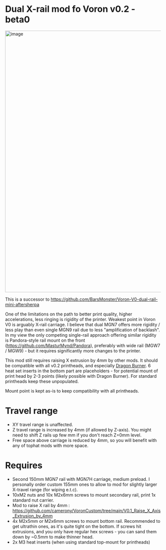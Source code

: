 # Dual X-rail mod fo Voron v0.2 - beta0
<img width="1328" height="848" alt="image" src="https://github.com/user-attachments/assets/ae01ae8a-5e38-4bd2-af1d-d7aafe375e90" />


This is a successor to https://github.com/BarsMonster/Voron-V0-dual-rail-mini-aftersherpa

One of the limitations on the path to better print quality, higher accelerations, less ringing is rigidity of the printer. Weakest point in Voron V0 is arguably X-rail carriage. I believe that dual MGN7 offers more rigidity / less play than even single MGN9 rail due to less "amplification of backlash". In my view the only competing single-rail approach offering similar rigidity is Pandora-style rail mount on the front (https://github.com/MasturMynd/Pandora), preferably with wide rail (MGW7 / MGW9) - but it requires significantly more changes to the printer.

This mod still requires raising X extrusion by 4mm by other mods.
It should be compatible with all v0.2 printheads, and especially [Dragon Burner](https://github.com/chirpy2605/voron/tree/main/V0/Dragon_Burner). 
6 heat set inserts in the bottom part are placeholders - for potential mount of print head by 2-3 points (likely possible with Dragon Burner). For standard printheads keep these unpopulated. 

Mount point is kept as-is to keep compatibility with all printheads. 

# Travel range

* XY travel range is unaffected.
* Z travel range is increased by 4mm (if allowed by Z-axis). You might need to shift Z rails up few mm if you don't reach Z=0mm level.
* Free space above carriage is reduced by 4mm, so you will benefit with any of tophat mods with more space.

# Requires

* Second 150mm MGN7 rail with MGN7H carriage, medium preload. I personally order custom 155mm ones to allow to mod for slightly larger X-travel range (for wiping e.t.c).
* 10xM2 nuts and 10x M2x6mm screws to mount secondary rail, print 1x standard nut carrier.
* Mod to raise X rail by 4mm : https://github.com/camerony/VoronCustom/tree/main/V0.1_Raise_X_Axis_Extrusion_by_4mm
* 4x M2x5mm or M2x6mm screws to mount bottom rail. Recommended to get ultrathin ones, as it's quite tight on the bottom. If screws hit extrusions, and you only have regular hex screws - you can sand them down by ~0.5mm to make thinner head.
* 2x M3 heat inserts (when using standard top-mount for printheads)
